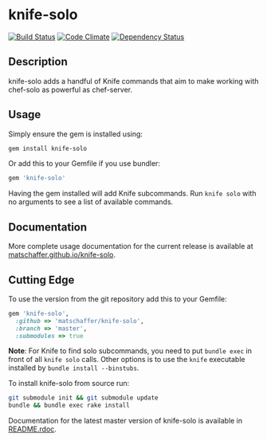 # knife-solo

[![Build Status](https://travis-ci.org/matschaffer/knife-solo.png)](https://travis-ci.org/matschaffer/knife-solo)
[![Code Climate](https://codeclimate.com/github/matschaffer/knife-solo.png)](https://codeclimate.com/github/matschaffer/knife-solo)
[![Dependency Status](https://gemnasium.com/matschaffer/knife-solo.png)](https://gemnasium.com/matschaffer/knife-solo)

## Description

knife-solo adds a handful of Knife commands that aim to make working with chef-solo as powerful as chef-server.

## Usage

Simply ensure the gem is installed using:
```sh
gem install knife-solo
```

Or add this to your Gemfile if you use bundler:
```ruby
gem 'knife-solo'
```

Having the gem installed will add Knife subcommands. Run `knife solo` with no arguments to see a list of available commands.

## Documentation

More complete usage documentation for the current release is available at [matschaffer.github.io/knife-solo](http://matschaffer.github.io/knife-solo).

## Cutting Edge

To use the version from the git repository add this to your Gemfile:
```ruby
gem 'knife-solo',
  :github => 'matschaffer/knife-solo',
  :branch => 'master',
  :submodules => true
```
**Note**: For Knife to find solo subcommands, you need to put `bundle exec` in front of all `knife solo` calls. Other options is to use the `knife` executable installed by `bundle install --binstubs`.

To install knife-solo from source run:
```sh
git submodule init && git submodule update
bundle && bundle exec rake install
```

Documentation for the latest master version of knife-solo is available in [README.rdoc](https://github.com/matschaffer/knife-solo/blob/master/README.rdoc).
